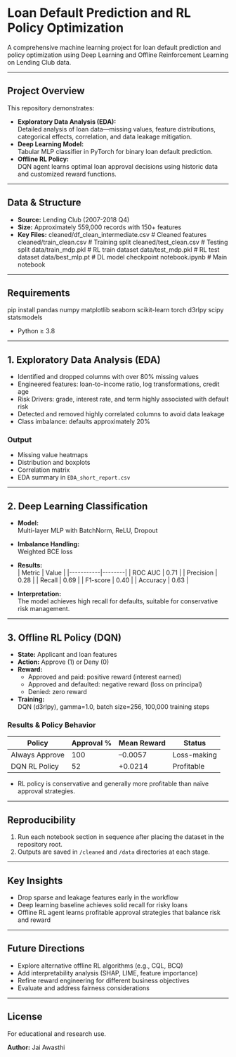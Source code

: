 # Loan Default Prediction and RL Policy Optimization

A comprehensive machine learning project for loan default prediction and policy optimization using Deep Learning and Offline Reinforcement Learning on Lending Club data.

---

## Project Overview

This repository demonstrates:

- **Exploratory Data Analysis (EDA):**  
  Detailed analysis of loan data—missing values, feature distributions, categorical effects, correlation, and data leakage mitigation.
- **Deep Learning Model:**  
  Tabular MLP classifier in PyTorch for binary loan default prediction.
- **Offline RL Policy:**  
  DQN agent learns optimal loan approval decisions using historic data and customized reward functions.

---

## Data & Structure

- **Source:** Lending Club (2007-2018 Q4)
- **Size:** Approximately 559,000 records with 150+ features
- **Key Files:**
  cleaned/df_clean_intermediate.csv # Cleaned features
  cleaned/train_clean.csv # Training split
  cleaned/test_clean.csv # Testing split
  data/train_mdp.pkl # RL train dataset
  data/test_mdp.pkl # RL test dataset
  data/best_mlp.pt # DL model checkpoint
  notebook.ipynb # Main notebook

---

## Requirements

pip install pandas numpy matplotlib seaborn scikit-learn torch d3rlpy scipy statsmodels

- Python ≥ 3.8

---

## 1. Exploratory Data Analysis (EDA)

- Identified and dropped columns with over 80% missing values
- Engineered features: loan-to-income ratio, log transformations, credit age
- Risk Drivers: grade, interest rate, and term highly associated with default risk
- Detected and removed highly correlated columns to avoid data leakage
- Class imbalance: defaults approximately 20%

### Output

- Missing value heatmaps
- Distribution and boxplots
- Correlation matrix
- EDA summary in `EDA_short_report.csv`

---

## 2. Deep Learning Classification

- **Model:**  
  Multi-layer MLP with BatchNorm, ReLU, Dropout
- **Imbalance Handling:**  
  Weighted BCE loss
- **Results:**  
  | Metric    | Value  |
  |-----------|--------|
  | ROC AUC   | 0.71   |
  | Precision | 0.28   |
  | Recall    | 0.69   |
  | F1-score  | 0.40   |
  | Accuracy  | 0.63   |

- **Interpretation:**  
  The model achieves high recall for defaults, suitable for conservative risk management.

---

## 3. Offline RL Policy (DQN)

- **State:** Applicant and loan features
- **Action:** Approve (1) or Deny (0)
- **Reward:**  
  - Approved and paid: positive reward (interest earned)
  - Approved and defaulted: negative reward (loss on principal)
  - Denied: zero reward
- **Training:**  
  DQN (d3rlpy), gamma=1.0, batch size=256, 100,000 training steps

### Results & Policy Behavior

| Policy             | Approval % | Mean Reward | Status     |
|--------------------|------------|-------------|------------|
| Always Approve     |   100      | –0.0057     | Loss-making|
| DQN RL Policy      |   52       | +0.0214     | Profitable |

- RL policy is conservative and generally more profitable than naïve approval strategies.

---

## Reproducibility

1. Run each notebook section in sequence after placing the dataset in the repository root.
2. Outputs are saved in `/cleaned` and `/data` directories at each stage.

---

## Key Insights

- Drop sparse and leakage features early in the workflow
- Deep learning baseline achieves solid recall for risky loans
- Offline RL agent learns profitable approval strategies that balance risk and reward

---

## Future Directions

- Explore alternative offline RL algorithms (e.g., CQL, BCQ)
- Add interpretability analysis (SHAP, LIME, feature importance)
- Refine reward engineering for different business objectives
- Evaluate and address fairness considerations

---

## License

For educational and research use.

**Author:** Jai Awasthi

